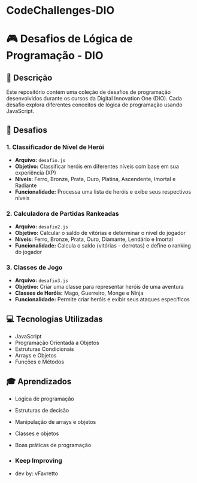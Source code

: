 # CodeChallenges-DIO

# 🎮 Desafios de Lógica de Programação - DIO

## 📜 Descrição
Este repositório contém uma coleção de desafios de programação desenvolvidos durante os cursos da Digital Innovation One (DIO). Cada desafio explora diferentes conceitos de lógica de programação usando JavaScript.

## 🎯 Desafios

### 1. Classificador de Nível de Herói
- **Arquivo:** `desafio.js`
- **Objetivo:** Classificar heróis em diferentes níveis com base em sua experiência (XP)
- **Níveis:** Ferro, Bronze, Prata, Ouro, Platina, Ascendente, Imortal e Radiante
- **Funcionalidade:** Processa uma lista de heróis e exibe seus respectivos níveis

### 2. Calculadora de Partidas Rankeadas
- **Arquivo:** `desafio2.js`
- **Objetivo:** Calcular o saldo de vitórias e determinar o nível do jogador
- **Níveis:** Ferro, Bronze, Prata, Ouro, Diamante, Lendário e Imortal
- **Funcionalidade:** Calcula o saldo (vitórias - derrotas) e define o ranking do jogador

### 3. Classes de Jogo
- **Arquivo:** `desafio3.js`
- **Objetivo:** Criar uma classe para representar heróis de uma aventura
- **Classes de Heróis:** Mago, Guerreiro, Monge e Ninja
- **Funcionalidade:** Permite criar heróis e exibir seus ataques específicos

## 💻 Tecnologias Utilizadas
- JavaScript
- Programação Orientada a Objetos
- Estruturas Condicionais
- Arrays e Objetos
- Funções e Métodos

## 🎓 Aprendizados
- Lógica de programação
- Estruturas de decisão
- Manipulação de arrays e objetos
- Classes e objetos
- Boas práticas de programação

- ### Keep Improving
- dev by: vFavretto
  
